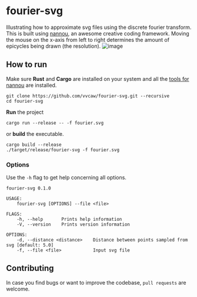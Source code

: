 # fourier-svg
Illustrating how to approximate svg files using the discrete fourier transform. This is built using [nannou](https://github.com/nannou-org/nannou), an awesome creative coding framework. Moving the mouse on the x-axis from left to right determines the amount of epicycles being drawn (the resolution).
![image](https://user-images.githubusercontent.com/57096338/177039807-abe37d9e-012f-407a-911f-d1200cde5a80.png)

## How to run
Make sure **Rust** and **Cargo** are installed on your system and all the [tools for nannou](https://guide.nannou.cc/getting_started/platform-specific_setup.html) are installed.

```
git clone https://github.com/vvcaw/fourier-svg.git --recursive
cd fourier-svg
```

**Run** the project
```
cargo run --release -- -f fourier.svg
```

or **build** the executable.
```
cargo build --release
./target/release/fourier-svg -f fourier.svg
```

### Options
Use the `-h` flag to get help concerning all options.
```
fourier-svg 0.1.0

USAGE:
    fourier-svg [OPTIONS] --file <file>

FLAGS:
    -h, --help       Prints help information
    -V, --version    Prints version information

OPTIONS:
    -d, --distance <distance>    Distance between points sampled from svg [default: 5.0]
    -f, --file <file>            Input svg file
```

## Contributing
In case you find bugs or want to improve the codebase, `pull requests` are welcome.
